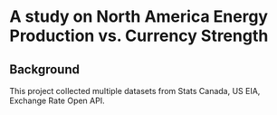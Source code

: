 # A study on North America Energy Production vs. Currency Strength

## Background

This project collected multiple datasets from Stats Canada, US EIA, Exchange Rate Open API.
